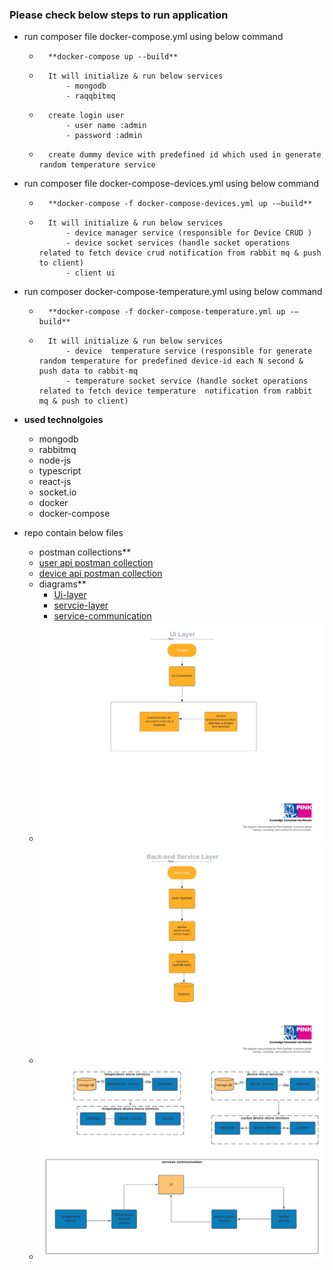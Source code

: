### Please check below steps to run application

- run composer file docker-compose.yml using below command
	- 		**docker-compose up --build** 
	- 		It will initialize & run below services 
				- mongodb
				- raqqbitmq
	- 		create login user
				- user name :admin
				- password :admin
	- 		create dummy device with predefined id which used in generate random temperature service

- run composer file docker-compose-devices.yml  using below command
	- 		**docker-compose -f docker-compose-devices.yml up -–build**
	- 		It will initialize & run below services 
				- device manager service (responsible for Device CRUD )
				- device socket services (handle socket operations related to fetch device crud notification from rabbit mq & push to client)
				- client ui

- run composer docker-compose-temperature.yml using below command
	- 		**docker-compose -f docker-compose-temperature.yml up -–build**
	- 		It will initialize & run below services 
				- device  temperature service (responsible for generate random temperature for predefined device-id each N second & push data to rabbit-mq
				- temperature socket service (handle socket operations related to fetch device temperature  notification from rabbit mq & push to client)

- **used technolgoies**
	- mongodb
	- rabbitmq
	- node-js
	- typescript
	- react-js
	- socket.io
	- docker
	- docker-compose

- repo contain below files
	- postman collections**
 	- [user api postman collection](https://github.com/modyrefy/thermostat.interview/blob/main/project-info/postman-collection/thermostat.user.postman_collection.json)
 	- [device api postman collection](https://github.com/modyrefy/thermostat.interview/blob/main/project-info/postman-collection/thermostat.device.postman_collection.json)
	- diagrams**
      	- [Ui-layer](https://github.com/modyrefy/thermostat.interview/blob/main/project-info/diagrams/Ui-layer.png)
      	- [servcie-layer](https://github.com/modyrefy/thermostat.interview/blob/main/project-info/diagrams/servcie-layer.png)
      	- [service-communication](https://github.com/modyrefy/thermostat.interview/blob/main/project-info/diagrams/service-communication.png)
	- ![](https://github.com/modyrefy/thermostat.interview/blob/main/project-info/diagrams/Ui-layer.png)
	- ![](https://github.com/modyrefy/thermostat.interview/blob/main/project-info/diagrams/servcie-layer.png)
	- ![](https://github.com/modyrefy/thermostat.interview/blob/main/project-info/diagrams/service-communication.png)

